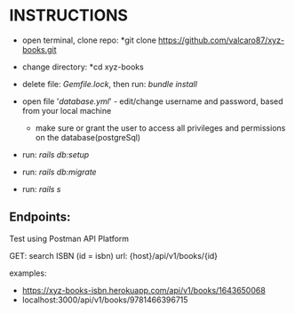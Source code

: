 # INSTRUCTIONS

* open terminal, clone repo: *git clone https://github.com/valcaro87/xyz-books.git

* change directory: *cd xyz-books
* delete file: *Gemfile.lock*, then run: *bundle install*

* open file '*database.yml*' - edit/change username and password, based from your local machine
  * make sure or grant the user to access all privileges and permissions on the database(postgreSql)

* run: *rails db:setup*
* run: *rails db:migrate*
* run: *rails s*

## Endpoints:
Test using Postman API Platform

GET: search ISBN (id = isbn)
url: {host}/api/v1/books/{id}

examples: 
* https://xyz-books-isbn.herokuapp.com/api/v1/books/1643650068
* localhost:3000/api/v1/books/9781466396715

